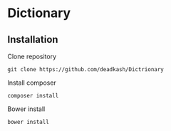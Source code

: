 Dictionary
===========

Installation
-------------

Clone repository

    git clone https://github.com/deadkash/Dictrionary
    
Install composer
    
    composer install
    
Bower install
    
    bower install
    

    
    
